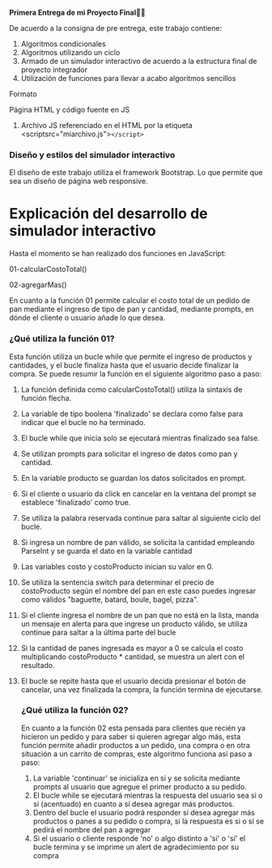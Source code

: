 **Primera Entrega de mi Proyecto Final👩‍💻**

De acuerdo a la consigna de pre entrega, este trabajo contiene:

1. Algoritmos condicionales
2. Algoritmos utilizando un ciclo
3. Armado de un simulador interactivo de acuerdo a la estructura final de proyecto integrador
4. Utilización de funciones para llevar a acabo algoritmos sencillos

Formato

Página HTML y código fuente en JS

1. Archivo JS referenciado en el HTML por la etiqueta  <scriptsrc="miarchivo.js">`</script>`

### Diseño y estilos del simulador interactivo

El diseño de este trabajo utiliza el framework Bootstrap. Lo que permite que sea un diseño de página web responsive.


# Explicación del desarrollo de simulador interactivo

Hasta el momento se han realizado dos funciones en JavaScript:

01-calcularCostoTotal()

02-agregarMas()

En cuanto a la función 01 permite calcular el costo total de un pedido de pan mediante el ingreso de tipo de pan y cantidad, mediante prompts, en dónde el cliente o usuario añade lo que desea.

### ¿Qué utiliza la función 01?

Esta función utiliza un bucle while que permite el ingreso de productos y cantidades, y el bucle finaliza hasta que el usuario decide finalizar la compra. Se puede resumir la función en el siguiente algoritmo paso a paso:

1. La función definida como calcularCostoTotal() utiliza la sintaxis de función flecha.
2. La variable de tipo boolena 'finalizado' se declara como false para indicar que el bucle no ha terminado.
3. El bucle while que inicia solo se ejecutará mientras finalizado sea false.
4. Se utilizan prompts para solicitar el ingreso de datos como pan y cantidad.
5. En la variable producto se guardan los datos solicitados en prompt.
6. Si el cliente o usuario da click en cancelar en la ventana del prompt se establece 'finalizado' como true.
7. Se utiliza la palabra reservada continue para saltar al siguiente ciclo del bucle.
8. Si ingresa un nombre de pan válido, se solicita la cantidad empleando ParseInt y se guarda el dato en la variable cantidad
9. Las variables costo y costoProducto inician su valor en 0.
10. Se utiliza la sentencia switch para  determinar el precio de costoProducto según el nombre del pan en este caso puedes ingresar como válidos "baguette, batard, boule, bagel, pizza".
11. Si el cliente ingresa el nombre de un pan que no está en la lista, manda un mensaje en alerta para que ingrese un producto válido, se utiliza continue para saltar a la última parte del bucle
12. Si la cantidad de panes ingresada es mayor a 0 se calcula el costo multiplicando costoProducto * cantidad, se muestra un alert con el resultado.
13. El bucle se repite hasta que el usuario decida presionar el botón de cancelar, una vez finalizada la compra, la función termina de ejecutarse.

    ### ¿Qué utiliza la función 02?

    En cuanto a la función 02 esta pensada para clientes que recién ya hicieron un pedido y para saber si quieren agregar algo más, esta función permite añadir productos a un pedido, una compra o en otra situación a un carrito de compras, este algoritmo funciona así paso a paso:


    1. La variable 'continuar' se inicializa en si y se solicita mediante prompts al usuario que agregue el primer producto a su pedido.
    2. El bucle while se ejecutará mientras la respuesta del usuario sea si o sí (acentuado) en cuanto a si desea agregar más productos.
    3. Dentro del bucle el usuario podrá responder si desea agregar más productos o panes a su pedido o compra, si la respuesta es si o sí se pedirá el nombre del pan a agregar
    4. Si el usuario o cliente responde 'no' o algo distinto a 'si' o 'sí' el bucle termina y se imprime un alert de agradecimiento por su compra
